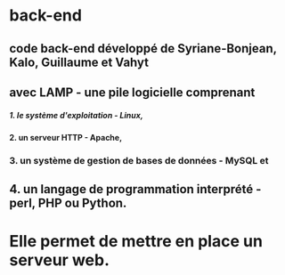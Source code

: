 # back-end

## code back-end développé de Syriane-Bonjean, Kalo, Guillaume et Vahyt
## avec LAMP - une pile logicielle comprenant

##### 1. le système d'exploitation - Linux,
#### 2. un serveur HTTP - Apache,
### 3. un système de gestion de bases de données - MySQL et
## 4. un langage de programmation interprété - perl, PHP ou Python.
# Elle permet de mettre en place un serveur web.
